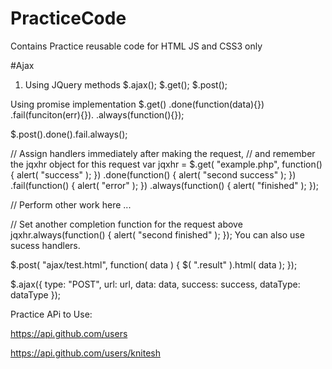 # PracticeCode
Contains Practice reusable code for HTML JS and CSS3 only

#Ajax

1. Using JQuery methods
  $.ajax();
  $.get();
  $.post();
  
  Using promise implementation
  $.get()
  .done(function(data){})
  .fail(funciton(err){}).
  .always(function(){});
  
  $.post().done().fail.always();
  
  
  // Assign handlers immediately after making the request,
// and remember the jqxhr object for this request
var jqxhr = $.get( "example.php", function() {
  alert( "success" );
})
  .done(function() {
    alert( "second success" );
  })
  .fail(function() {
    alert( "error" );
  })
  .always(function() {
    alert( "finished" );
  });
 
// Perform other work here ...
 
// Set another completion function for the request above
jqxhr.always(function() {
  alert( "second finished" );
});
  You can also use sucess handlers.
  
  $.post( "ajax/test.html", function( data ) {
  $( ".result" ).html( data );
});

$.ajax({
  type: "POST",
  url: url,
  data: data,
  success: success,
  dataType: dataType
});

Practice APi to Use:

https://api.github.com/users

https://api.github.com/users/knitesh

